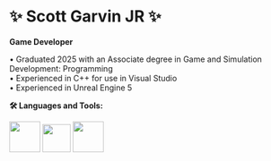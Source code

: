 # ✨ Scott Garvin JR ✨

**Game Developer**

• Graduated 2025 with an Associate degree in Game and Simulation Development: Programming  
• Experienced in C++ for use in Visual Studio  
• Experienced in Unreal Engine 5  


**🛠️ Languages and Tools:**


<img src="https://github.com/user-attachments/assets/f7394ff0-6fdc-4755-8b7a-c7b3584d4a8f" width="55" height="55"> <img src="https://github.com/user-attachments/assets/436a0051-8735-4992-9660-e2a874863df9" width="50" height="50">  <img src="https://github.com/user-attachments/assets/7c8abe2e-b8cc-4bf7-8b8d-0b61eda2a06c" width="55" height="55">
